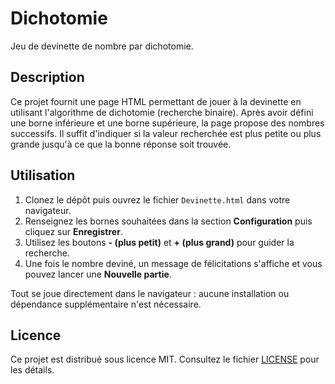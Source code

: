 # Dichotomie

Jeu de devinette de nombre par dichotomie.

## Description

Ce projet fournit une page HTML permettant de jouer à la devinette en utilisant l'algorithme de dichotomie (recherche binaire). Après avoir défini une borne inférieure et une borne supérieure, la page propose des nombres successifs. Il suffit d'indiquer si la valeur recherchée est plus petite ou plus grande jusqu'à ce que la bonne réponse soit trouvée.

## Utilisation

1. Clonez le dépôt puis ouvrez le fichier `Devinette.html` dans votre navigateur.
2. Renseignez les bornes souhaitées dans la section **Configuration** puis cliquez sur **Enregistrer**.
3. Utilisez les boutons **- (plus petit)** et **+ (plus grand)** pour guider la recherche.
4. Une fois le nombre deviné, un message de félicitations s'affiche et vous pouvez lancer une **Nouvelle partie**.

Tout se joue directement dans le navigateur : aucune installation ou dépendance supplémentaire n'est nécessaire.

## Licence

Ce projet est distribué sous licence MIT. Consultez le fichier [LICENSE](LICENSE) pour les détails.
